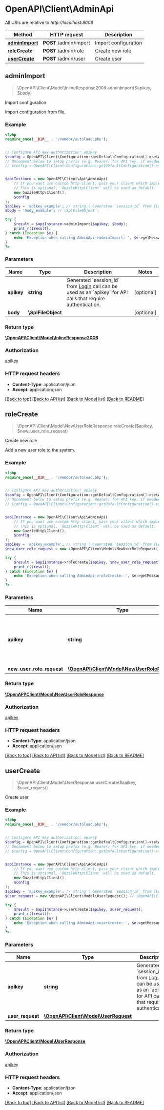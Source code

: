 # OpenAPI\Client\AdminApi

All URIs are relative to *http://localhost:8008*

Method | HTTP request | Description
------------- | ------------- | -------------
[**adminImport**](AdminApi.md#adminImport) | **POST** /admin/import | Import configuration
[**roleCreate**](AdminApi.md#roleCreate) | **POST** /admin/role | Create new role
[**userCreate**](AdminApi.md#userCreate) | **POST** /admin/user | Create user



## adminImport

> \OpenAPI\Client\Model\InlineResponse2006 adminImport($apikey, $body)

Import configuration

Import configuration from file.

### Example

```php
<?php
require_once(__DIR__ . '/vendor/autoload.php');


// Configure API key authorization: apikey
$config = OpenAPI\Client\Configuration::getDefaultConfiguration()->setApiKey('apikey', 'YOUR_API_KEY');
// Uncomment below to setup prefix (e.g. Bearer) for API key, if needed
// $config = OpenAPI\Client\Configuration::getDefaultConfiguration()->setApiKeyPrefix('apikey', 'Bearer');


$apiInstance = new OpenAPI\Client\Api\AdminApi(
    // If you want use custom http client, pass your client which implements `GuzzleHttp\ClientInterface`.
    // This is optional, `GuzzleHttp\Client` will be used as default.
    new GuzzleHttp\Client(),
    $config
);
$apikey = 'apikey_example'; // string | Generated `session_id` from [Login](#operation/userLogin) call can be used as an `apikey` for API calls that require authentication.
$body = 'body_example'; // \SplFileObject | 

try {
    $result = $apiInstance->adminImport($apikey, $body);
    print_r($result);
} catch (Exception $e) {
    echo 'Exception when calling AdminApi->adminImport: ', $e->getMessage(), PHP_EOL;
}
?>
```

### Parameters


Name | Type | Description  | Notes
------------- | ------------- | ------------- | -------------
 **apikey** | **string**| Generated &#x60;session_id&#x60; from [Login](#operation/userLogin) call can be used as an &#x60;apikey&#x60; for API calls that require authentication. | [optional]
 **body** | **\SplFileObject**|  | [optional]

### Return type

[**\OpenAPI\Client\Model\InlineResponse2006**](../Model/InlineResponse2006.md)

### Authorization

[apikey](../../README.md#apikey)

### HTTP request headers

- **Content-Type**: application/json
- **Accept**: application/json

[[Back to top]](#) [[Back to API list]](../../README.md#documentation-for-api-endpoints)
[[Back to Model list]](../../README.md#documentation-for-models)
[[Back to README]](../../README.md)


## roleCreate

> \OpenAPI\Client\Model\NewUserRoleResponse roleCreate($apikey, $new_user_role_request)

Create new role

Add a new user role to the system.

### Example

```php
<?php
require_once(__DIR__ . '/vendor/autoload.php');


// Configure API key authorization: apikey
$config = OpenAPI\Client\Configuration::getDefaultConfiguration()->setApiKey('apikey', 'YOUR_API_KEY');
// Uncomment below to setup prefix (e.g. Bearer) for API key, if needed
// $config = OpenAPI\Client\Configuration::getDefaultConfiguration()->setApiKeyPrefix('apikey', 'Bearer');


$apiInstance = new OpenAPI\Client\Api\AdminApi(
    // If you want use custom http client, pass your client which implements `GuzzleHttp\ClientInterface`.
    // This is optional, `GuzzleHttp\Client` will be used as default.
    new GuzzleHttp\Client(),
    $config
);
$apikey = 'apikey_example'; // string | Generated `session_id` from [Login](#operation/userLogin) call can be used as an `apikey` for API calls that require authentication.
$new_user_role_request = new \OpenAPI\Client\Model\NewUserRoleRequest(); // \OpenAPI\Client\Model\NewUserRoleRequest | 

try {
    $result = $apiInstance->roleCreate($apikey, $new_user_role_request);
    print_r($result);
} catch (Exception $e) {
    echo 'Exception when calling AdminApi->roleCreate: ', $e->getMessage(), PHP_EOL;
}
?>
```

### Parameters


Name | Type | Description  | Notes
------------- | ------------- | ------------- | -------------
 **apikey** | **string**| Generated &#x60;session_id&#x60; from [Login](#operation/userLogin) call can be used as an &#x60;apikey&#x60; for API calls that require authentication. | [optional]
 **new_user_role_request** | [**\OpenAPI\Client\Model\NewUserRoleRequest**](../Model/NewUserRoleRequest.md)|  | [optional]

### Return type

[**\OpenAPI\Client\Model\NewUserRoleResponse**](../Model/NewUserRoleResponse.md)

### Authorization

[apikey](../../README.md#apikey)

### HTTP request headers

- **Content-Type**: application/json
- **Accept**: application/json

[[Back to top]](#) [[Back to API list]](../../README.md#documentation-for-api-endpoints)
[[Back to Model list]](../../README.md#documentation-for-models)
[[Back to README]](../../README.md)


## userCreate

> \OpenAPI\Client\Model\UserResponse userCreate($apikey, $user_request)

Create user



### Example

```php
<?php
require_once(__DIR__ . '/vendor/autoload.php');


// Configure API key authorization: apikey
$config = OpenAPI\Client\Configuration::getDefaultConfiguration()->setApiKey('apikey', 'YOUR_API_KEY');
// Uncomment below to setup prefix (e.g. Bearer) for API key, if needed
// $config = OpenAPI\Client\Configuration::getDefaultConfiguration()->setApiKeyPrefix('apikey', 'Bearer');


$apiInstance = new OpenAPI\Client\Api\AdminApi(
    // If you want use custom http client, pass your client which implements `GuzzleHttp\ClientInterface`.
    // This is optional, `GuzzleHttp\Client` will be used as default.
    new GuzzleHttp\Client(),
    $config
);
$apikey = 'apikey_example'; // string | Generated `session_id` from [Login](#operation/userLogin) call can be used as an `apikey` for API calls that require authentication.
$user_request = new \OpenAPI\Client\Model\UserRequest(); // \OpenAPI\Client\Model\UserRequest | 

try {
    $result = $apiInstance->userCreate($apikey, $user_request);
    print_r($result);
} catch (Exception $e) {
    echo 'Exception when calling AdminApi->userCreate: ', $e->getMessage(), PHP_EOL;
}
?>
```

### Parameters


Name | Type | Description  | Notes
------------- | ------------- | ------------- | -------------
 **apikey** | **string**| Generated &#x60;session_id&#x60; from [Login](#operation/userLogin) call can be used as an &#x60;apikey&#x60; for API calls that require authentication. | [optional]
 **user_request** | [**\OpenAPI\Client\Model\UserRequest**](../Model/UserRequest.md)|  | [optional]

### Return type

[**\OpenAPI\Client\Model\UserResponse**](../Model/UserResponse.md)

### Authorization

[apikey](../../README.md#apikey)

### HTTP request headers

- **Content-Type**: application/json
- **Accept**: application/json

[[Back to top]](#) [[Back to API list]](../../README.md#documentation-for-api-endpoints)
[[Back to Model list]](../../README.md#documentation-for-models)
[[Back to README]](../../README.md)

